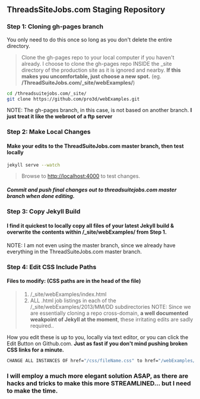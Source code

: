 ## ThreadsSiteJobs.com Staging Repository
### Step 1: Cloning gh-pages branch
You only need to do this once so long as you don't delete the entire directory.
 > Clone the gh-pages repo to your local computer if you haven't already.
 > I choose to clone the gh-pages repo INSIDE the _site directory of the production site as it is ignored and nearby. __If this makes you uncomfortable, just choose a new spot.__
(eg. **/ThreadSuiteJobs.com/_site/webExamples/**)
```bash
cd /threadsuitejobs.com/_site/
git clone https://github.com/pro3d/webExamples.git
```
NOTE: The gh-pages branch, in this case, is not based on another branch.
**I just treat it like the webroot of a ftp server**

### Step 2: Make Local Changes
#### Make your edits to the ThreadSuiteJobs.com master branch, then test locally
```bash
jekyll serve --watch
```
 >Browse to [http://localhost:4000](http://localhost:4000) to test changes.

##### Commit and push final changes out to threadsuitejobs.com master branch when done editing.

### Step 3: Copy Jekyll Build
#### I find it quickest to locally copy all files of your latest Jekyll build & overwrite the contents within /_site/webExamples/ from Step 1.
NOTE: I am not even using the master branch, since we already have everything in the ThreadSuiteJobs.com master branch.

### Step 4: Edit CSS Include Paths
#### Files to modify: (CSS paths are in the head of the file)
 >1. /_site/webExamples/index.html
 >2. ALL .html job listings in each of the /_site/webExamples/2013/MM/DD subdirectories
NOTE: Since we are essentially cloning a repo cross-domain, __a well documented weakpoint of Jekyll at the moment__, these irritating edits are sadly required..

How you edit these is up to you, locally via text editor, or you can click the Edit Button on Github.com.
**Just as fast if you don't mind pushing broken CSS links for a minute.**
```bash
CHANGE ALL INSTANCES OF href="/css/fileName.css" to href="/webExamples/css/fileName.css" to match the gh-pages path.
```
### I will employ a much more elegant solution ASAP, as there are hacks and tricks to make this more STREAMLINED... but I need to make the time.
